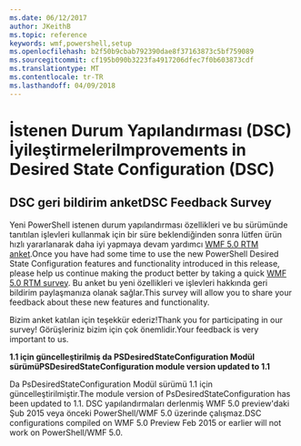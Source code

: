 ```yaml
---
ms.date: 06/12/2017
author: JKeithB
ms.topic: reference
keywords: wmf,powershell,setup
ms.openlocfilehash: b2f50b9cbab792390dae8f37163873c5bf759089
ms.sourcegitcommit: cf195b090b3223fa4917206dfec7f0b603873cdf
ms.translationtype: MT
ms.contentlocale: tr-TR
ms.lasthandoff: 04/09/2018
---
```

# <a name="improvements-in-desired-state-configuration-dsc"></a><span data-ttu-id="4e5c1-102">İstenen Durum Yapılandırması (DSC) İyileştirmeleri</span><span class="sxs-lookup"><span data-stu-id="4e5c1-102">Improvements in Desired State Configuration (DSC)</span></span>

## <a name="dsc-feedback-survey"></a><span data-ttu-id="4e5c1-103">DSC geri bildirim anket</span><span class="sxs-lookup"><span data-stu-id="4e5c1-103">DSC Feedback Survey</span></span>

<span data-ttu-id="4e5c1-104">Yeni PowerShell istenen durum yapılandırması özellikleri ve bu sürümünde tanıtılan işlevleri kullanmak için bir süre beklendiğinden sonra lütfen ürün hızlı yararlanarak daha iyi yapmaya devam yardımcı [WMF 5.0 RTM anket](https://www.surveymonkey.com/r/SGLQM5W).</span><span class="sxs-lookup"><span data-stu-id="4e5c1-104">Once you have had some time to use the new PowerShell Desired State Configuration features and functionality introduced in this release, please help us continue making the product better by taking a quick [WMF 5.0 RTM survey](https://www.surveymonkey.com/r/SGLQM5W).</span></span> <span data-ttu-id="4e5c1-105">Bu anket bu yeni özellikleri ve işlevleri hakkında geri bildirim paylaşmanıza olanak sağlar.</span><span class="sxs-lookup"><span data-stu-id="4e5c1-105">This survey will allow you to share your feedback about these new features and functionality.</span></span>

<span data-ttu-id="4e5c1-106">Bizim anket katılan için teşekkür ederiz!</span><span class="sxs-lookup"><span data-stu-id="4e5c1-106">Thank you for participating in our survey!</span></span> <span data-ttu-id="4e5c1-107">Görüşleriniz bizim için çok önemlidir.</span><span class="sxs-lookup"><span data-stu-id="4e5c1-107">Your feedback is very important to us.</span></span>

<span data-ttu-id="4e5c1-108">**1.1 için güncelleştirilmiş da PSDesiredStateConfiguration Modül sürümü**</span><span class="sxs-lookup"><span data-stu-id="4e5c1-108">**PSDesiredStateConfiguration module version updated to 1.1**</span></span>

<span data-ttu-id="4e5c1-109">Da PsDesiredStateConfiguration Modül sürümü 1.1 için güncelleştirilmiştir.</span><span class="sxs-lookup"><span data-stu-id="4e5c1-109">The module version of PsDesiredStateConfiguration has been updated to 1.1.</span></span> <span data-ttu-id="4e5c1-110">DSC yapılandırmaları derlenmiş WMF 5.0 preview'daki Şub 2015 veya önceki PowerShell/WMF 5.0 üzerinde çalışmaz.</span><span class="sxs-lookup"><span data-stu-id="4e5c1-110">DSC configurations compiled on WMF 5.0 Preview Feb 2015 or earlier will not work on PowerShell/WMF 5.0.</span></span>